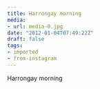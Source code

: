 ```yaml
---
title: Harrongay morning
media:
- url: media-0.jpg
date: "2012-01-04T07:49:22Z"
draft: false
tags:
- imported
- from-instagram
---
```

Harrongay morning
